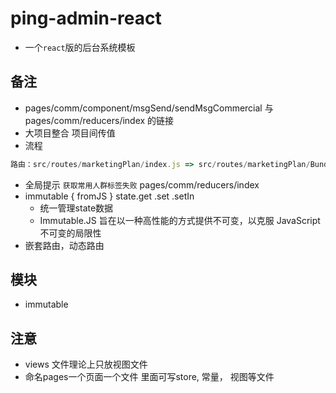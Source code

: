 # ping-admin-react
- 一个`react`版的后台系统模板
## 备注
- pages/comm/component/msgSend/sendMsgCommercial 与 pages/comm/reducers/index 的链接
- 大项目整合 项目间传值
- 流程
```js
路由：src/routes/marketingPlan/index.js => src/routes/marketingPlan/Bundles.jsx(找到组件路径)  => src/routes/marketingPlan/edit/index.jsx => ./planFactoryConfig.js(配置组件模块)
```
- 全局提示 `获取常用人群标签失败` pages/comm/reducers/index
- immutable { fromJS } state.get .set .setIn
   - 统一管理state数据
   - Immutable.JS 旨在以一种高性能的方式提供不可变，以克服 JavaScript 不可变的局限性
- 嵌套路由，动态路由

## 模块
- immutable

## 注意
- views 文件理论上只放视图文件
- 命名pages一个页面一个文件 里面可写store, 常量， 视图等文件
